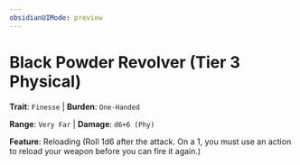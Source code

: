 ```yaml
---
obsidianUIMode: preview
---
```

# Black Powder Revolver (Tier 3 Physical)

**Trait**: `Finesse` | **Burden**: `One-Handed`

**Range**: `Very Far` | **Damage**: `d6+6 (Phy)`

**Feature**: Reloading (Roll 1d6 after the attack. On a 1, you must use an action to reload your weapon before you can fire it again.)
